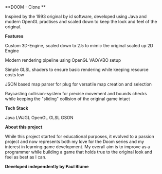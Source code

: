 **DOOM - Clone **

Inspired by the 1993 original by id software, developed using Java and modern OpenGL practises and scaled down to keep the look and feel of the original.


**Features**

Custom 3D-Engine, scaled down to 2.5 to mimic the original scaled up 2D Engine

Modern rendering pipeline using OpenGL VAO/VBO setup 

Simple GLSL shaders to ensure basic rendering while keeping resource costs low

JSON based map parser for plug for versatile map creation and selection

Raycasting collision-system for precise movement and bounds checks while keeping the "sliding" collision of the original game intact


**Tech Stack**

Java
LWJGL
OpenGL
GLSL
GSON


**About this project**

While this project started for educational purposes, it evolved to a passion project and now represents both my love for the Doom series and my interest in learning game development.
My overall aim is to improve as a programmer while building a game that holds true to the original look and feel as best as I can.

**Developed independently by Paul Blume**
